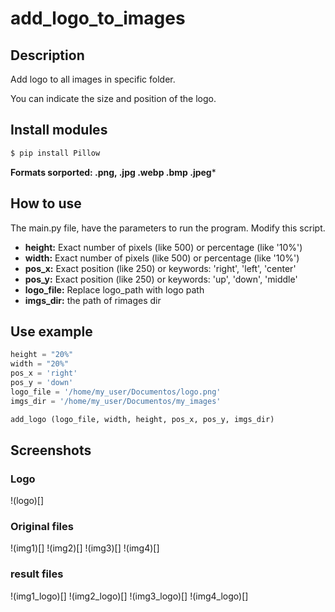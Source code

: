 # add_logo_to_images
## Description
Add logo to all images in specific folder.

You can indicate the size and position of the logo. 

## Install modules
``` bash
$ pip install Pillow
```


**Formats sorported: .png, .jpg .webp .bmp .jpeg***
## How to use
The main.py file, have the parameters to run the program. Modify this script. 

* **height:** Exact number of pixels (like 500) or percentage (like '10%')
* **width:** Exact number of pixels (like 500) or percentage (like '10%')
* **pos_x:** Exact position (like 250) or keywords: 'right', 'left', 'center'
* **pos_y:** Exact position (like 250) or keywords: 'up', 'down', 'middle'
* **logo_file:** Replace logo_path with logo path
* **imgs_dir:** the path of rimages dir

## Use example
```python
height = "20%" 
width = "20%" 
pos_x = 'right' 
pos_y = 'down'  
logo_file = '/home/my_user/Documentos/logo.png' 
imgs_dir = '/home/my_user/Documentos/my_images'

add_logo (logo_file, width, height, pos_x, pos_y, imgs_dir)
```

## Screenshots
### Logo
!(logo)[]
### Original files
!(img1)[]
!(img2)[]
!(img3)[]
!(img4)[]
### result files
!(img1_logo)[]
!(img2_logo)[]
!(img3_logo)[]
!(img4_logo)[]
